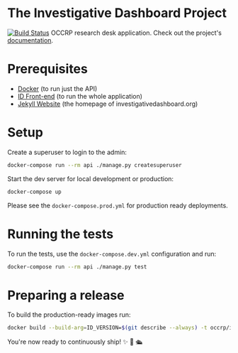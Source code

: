 # The Investigative Dashboard Project

[![Build Status](https://travis-ci.org/occrp/id-backend.svg?branch=master)](https://travis-ci.org/occrp/id-backend)
OCCRP research desk application. Check out the project's [documentation](http://occrp.github.io/id-backend/).

# Prerequisites

- [Docker](https://docs.docker.com/docker-for-mac/install/) (to run just the API)
- [ID Front-end](https://github.com/occrp/id-frontend) (to run the whole application)
- [Jekyll Website](https://github.com/occrp/investigativedashboard.org/)
(the homepage of investigativedashboard.org)

# Setup

Create a superuser to login to the admin:
```bash
docker-compose run --rm api ./manage.py createsuperuser
```

Start the dev server for local development or production:
```bash
docker-compose up
```

Please see the `docker-compose.prod.yml` for production ready deployments.

# Running the tests

To run the tests, use the `docker-compose.dev.yml` configuration and run:
```bash
docker-compose run --rm api ./manage.py test
```

# Preparing a release

To build the production-ready images run:

```bash
docker build --build-arg=ID_VERSION=$(git describe --always) -t occrp/id-backend ./
```

You're now ready to continuously ship! ✨ 💅 🛳
